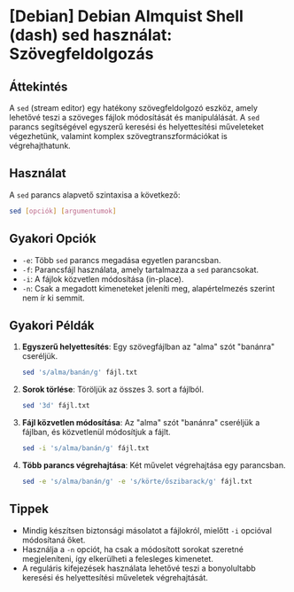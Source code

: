 # [Debian] Debian Almquist Shell (dash) sed használat: Szövegfeldolgozás

## Áttekintés
A `sed` (stream editor) egy hatékony szövegfeldolgozó eszköz, amely lehetővé teszi a szöveges fájlok módosítását és manipulálását. A `sed` parancs segítségével egyszerű keresési és helyettesítési műveleteket végezhetünk, valamint komplex szövegtranszformációkat is végrehajthatunk.

## Használat
A `sed` parancs alapvető szintaxisa a következő:

```bash
sed [opciók] [argumentumok]
```

## Gyakori Opciók
- `-e`: Több `sed` parancs megadása egyetlen parancsban.
- `-f`: Parancsfájl használata, amely tartalmazza a `sed` parancsokat.
- `-i`: A fájlok közvetlen módosítása (in-place).
- `-n`: Csak a megadott kimeneteket jeleníti meg, alapértelmezés szerint nem ír ki semmit.

## Gyakori Példák
1. **Egyszerű helyettesítés**: Egy szövegfájlban az "alma" szót "banánra" cseréljük.
   ```bash
   sed 's/alma/banán/g' fájl.txt
   ```

2. **Sorok törlése**: Töröljük az összes 3. sort a fájlból.
   ```bash
   sed '3d' fájl.txt
   ```

3. **Fájl közvetlen módosítása**: Az "alma" szót "banánra" cseréljük a fájlban, és közvetlenül módosítjuk a fájlt.
   ```bash
   sed -i 's/alma/banán/g' fájl.txt
   ```

4. **Több parancs végrehajtása**: Két művelet végrehajtása egy parancsban.
   ```bash
   sed -e 's/alma/banán/g' -e 's/körte/őszibarack/g' fájl.txt
   ```

## Tippek
- Mindig készítsen biztonsági másolatot a fájlokról, mielőtt `-i` opcióval módosítaná őket.
- Használja a `-n` opciót, ha csak a módosított sorokat szeretné megjeleníteni, így elkerülheti a felesleges kimenetet.
- A reguláris kifejezések használata lehetővé teszi a bonyolultabb keresési és helyettesítési műveletek végrehajtását.